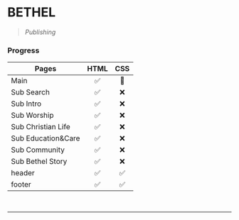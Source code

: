 **BETHEL**
==========
> _Publishing_


### **Progress**

Pages | HTML | CSS
------|------|-----
Main | <center>✅</center> | <center>🔺</center>
Sub Search | <center>✅</center> | <center>❌</center>
Sub Intro | <center>✅</center> | <center>❌</center>
Sub Worship | <center>✅</center> | <center>❌</center>
Sub Christian Life | <center>✅</center> | <center>❌</center>
Sub Education&Care | <center>✅</center> | <center>❌</center>
Sub Community | <center>✅</center> | <center>❌</center>
Sub Bethel Story | <center>✅</center> | <center>❌</center>
header | <center>✅</center> | <center>✅</center>
footer | <center>✅</center> | <center>✅</center>

<br>

-------------------------

